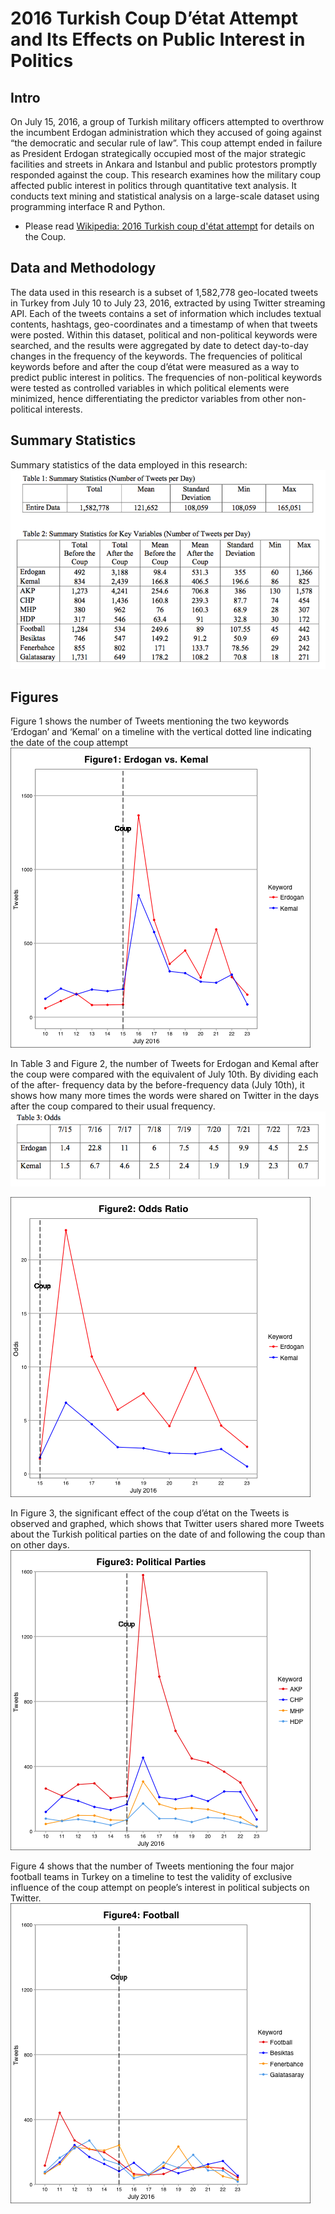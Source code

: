 # 2016 Turkish Coup D’état Attempt and Its Effects on Public Interest in Politics 

## Intro
On July 15, 2016, a group of Turkish military officers attempted to overthrow the incumbent Erdogan administration which they accused of going against “the democratic and secular rule of law”. This coup attempt ended in failure as President Erdogan strategically occupied most of the major strategic facilities and streets in Ankara and Istanbul and public protestors promptly responded against the coup. This research examines how the military coup affected public interest in politics through quantitative text analysis. It conducts text mining and statistical analysis on a large-scale dataset using programming interface R and Python.

* Please read [Wikipedia: 2016 Turkish coup d'état attempt](https://en.wikipedia.org/wiki/2016_Turkish_coup_d%27%C3%A9tat_attempt) for details on the Coup.

## Data and Methodology
The data used in this research is a subset of 1,582,778 geo-located tweets in Turkey from July 10 to July 23, 2016, extracted by using Twitter streaming API. Each of the tweets contains a set of information which includes textual contents, hashtags, geo-coordinates and a timestamp of when that tweets were posted. 
Within this dataset, political and non-political keywords were searched, and the results were aggregated by date to detect day-to-day changes in the frequency of the keywords. 
The frequencies of political keywords before and after the coup d’état were measured as a way to predict public interest in politics. 
The frequencies of non-political keywords were tested as controlled variables in which political elements were minimized, hence differentiating the predictor variables from other non-political interests.

## Summary Statistics
Summary statistics of the data employed in this research:
![Summary Statistics](/figures/Summary_statistics.png)


## Figures
Figure 1 shows the number of Tweets mentioning the two keywords ‘Erdogan’ and ‘Kemal’ on a timeline with the vertical dotted line indicating the date of the coup attempt
![TR_erdogan_kemal](/figures/TR_erdogan_kemal.png)

In Table 3 and Figure 2, the number of Tweets for Erdogan and Kemal after the coup were compared with the equivalent of July 10th. By dividing each of the after- frequency data by the before-frequency data (July 10th), it shows how many more times the words were shared on Twitter in the days after the coup compared to their usual frequency.
![Summary Statistics](/figures/Odds_ratio.png) 

![TR_odds_ratio](/figures/TR_Odds_Ratio.png)

In Figure 3, the significant effect of the coup d’état on the Tweets is observed and graphed, which shows that Twitter users shared more Tweets about the Turkish political parties on the date of and following the coup than on other days.
![TR_party](/figures/TR_party.png)

Figure 4 shows that the number of Tweets mentioning the four major football teams in Turkey on a timeline to test the validity of exclusive influence of the coup attempt on people’s interest in political subjects on Twitter. 
![TR_Football](/figures/TR_Football.png)
